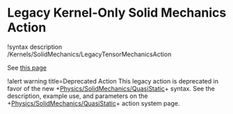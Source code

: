 # Legacy Kernel-Only Solid Mechanics Action

!syntax description /Kernels/SolidMechanics/LegacyTensorMechanicsAction

See [this page](/Kernels/TensorMechanics/index.md)

!alert warning title=Deprecated Action
This legacy action is deprecated in favor of the new
+[Physics/SolidMechanics/QuasiStatic](/Physics/SolidMechanics/QuasiStatic/index.md)+ syntax.
See the description, example use, and parameters on the
+[Physics/SolidMechanics/QuasiStatic](/Physics/SolidMechanics/QuasiStatic/index.md)+ action system page.
